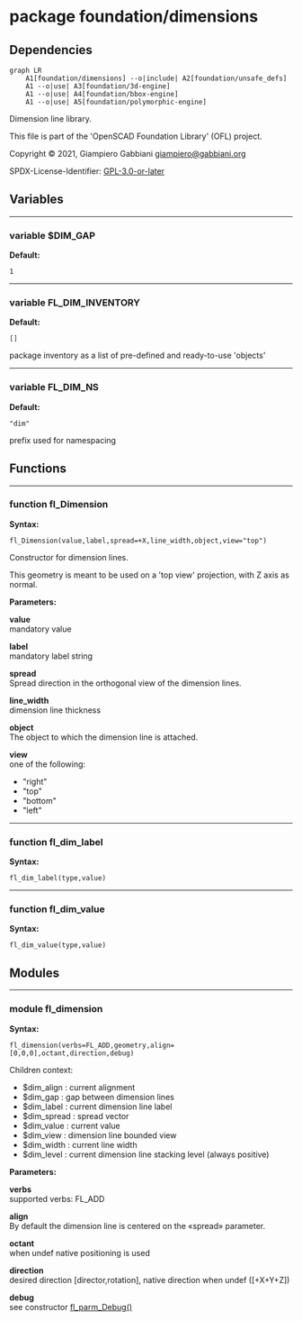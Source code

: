# package foundation/dimensions

## Dependencies

```mermaid
graph LR
    A1[foundation/dimensions] --o|include| A2[foundation/unsafe_defs]
    A1 --o|use| A3[foundation/3d-engine]
    A1 --o|use| A4[foundation/bbox-engine]
    A1 --o|use| A5[foundation/polymorphic-engine]
```

Dimension line library.

This file is part of the 'OpenSCAD Foundation Library' (OFL) project.

Copyright © 2021, Giampiero Gabbiani <giampiero@gabbiani.org>

SPDX-License-Identifier: [GPL-3.0-or-later](https://spdx.org/licenses/GPL-3.0-or-later.html)


## Variables

---

### variable $DIM_GAP

__Default:__

    1

---

### variable FL_DIM_INVENTORY

__Default:__

    []

package inventory as a list of pre-defined and ready-to-use 'objects'

---

### variable FL_DIM_NS

__Default:__

    "dim"

prefix used for namespacing

## Functions

---

### function fl_Dimension

__Syntax:__

```text
fl_Dimension(value,label,spread=+X,line_width,object,view="top")
```

Constructor for dimension lines.

This geometry is meant to be used on a 'top view' projection, with Z axis as normal.


__Parameters:__

__value__  
mandatory value

__label__  
mandatory label string

__spread__  
Spread direction in the orthogonal view of the dimension lines.


__line_width__  
dimension line thickness

__object__  
The object to which the dimension line is attached.

__view__  
one of the following:
- "right"
- "top"
- "bottom"
- "left"



---

### function fl_dim_label

__Syntax:__

```text
fl_dim_label(type,value)
```

---

### function fl_dim_value

__Syntax:__

```text
fl_dim_value(type,value)
```

## Modules

---

### module fl_dimension

__Syntax:__

    fl_dimension(verbs=FL_ADD,geometry,align=[0,0,0],octant,direction,debug)

Children context:

- $dim_align   : current alignment
- $dim_gap     : gap between dimension lines
- $dim_label   : current dimension line label
- $dim_spread  : spread vector
- $dim_value   : current value
- $dim_view    : dimension line bounded view
- $dim_width   : current line width
- $dim_level   : current dimension line stacking level (always positive)


__Parameters:__

__verbs__  
supported verbs: FL_ADD

__align__  
By default the dimension line is centered on the «spread» parameter.


__octant__  
when undef native positioning is used

__direction__  
desired direction [director,rotation], native direction when undef ([+X+Y+Z])

__debug__  
see constructor [fl_parm_Debug()](core.md#function-fl_parm_debug)


